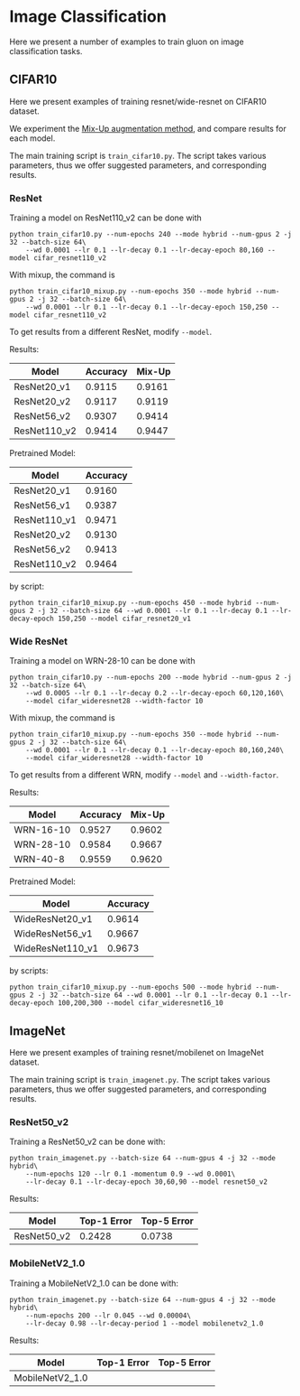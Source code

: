 # Image Classification

Here we present a number of examples to train gluon on image classification tasks.

## CIFAR10 

Here we present examples of training resnet/wide-resnet on CIFAR10 dataset.

We experiment the [Mix-Up augmentation method](https://arxiv.org/abs/1710.09412), and compare results for each model.

The main training script is `train_cifar10.py`. The script takes various parameters, thus we offer suggested parameters, and corresponding results.

### ResNet 

Training a model on ResNet110_v2 can be done with

```
python train_cifar10.py --num-epochs 240 --mode hybrid --num-gpus 2 -j 32 --batch-size 64\
    --wd 0.0001 --lr 0.1 --lr-decay 0.1 --lr-decay-epoch 80,160 --model cifar_resnet110_v2
```

With mixup, the command is

```
python train_cifar10_mixup.py --num-epochs 350 --mode hybrid --num-gpus 2 -j 32 --batch-size 64\
    --wd 0.0001 --lr 0.1 --lr-decay 0.1 --lr-decay-epoch 150,250 --model cifar_resnet110_v2
```

To get results from a different ResNet, modify `--model`.

Results:

| Model        | Accuracy | Mix-Up |
|--------------|----------|--------|
| ResNet20_v1  | 0.9115   | 0.9161 |
| ResNet20_v2  | 0.9117   | 0.9119 |
| ResNet56_v2  | 0.9307   | 0.9414 |
| ResNet110_v2 | 0.9414   | 0.9447 |

Pretrained Model:

| Model        | Accuracy |
|--------------|----------|
| ResNet20_v1  | 0.9160   |
| ResNet56_v1  | 0.9387   |
| ResNet110_v1 | 0.9471   |
| ResNet20_v2  | 0.9130   |
| ResNet56_v2  | 0.9413   |
| ResNet110_v2 | 0.9464   |

by script:

```
python train_cifar10_mixup.py --num-epochs 450 --mode hybrid --num-gpus 2 -j 32 --batch-size 64 --wd 0.0001 --lr 0.1 --lr-decay 0.1 --lr-decay-epoch 150,250 --model cifar_resnet20_v1
```

### Wide ResNet

Training a model on WRN-28-10 can be done with

```
python train_cifar10.py --num-epochs 200 --mode hybrid --num-gpus 2 -j 32 --batch-size 64\
    --wd 0.0005 --lr 0.1 --lr-decay 0.2 --lr-decay-epoch 60,120,160\
    --model cifar_wideresnet28 --width-factor 10
```

With mixup, the command is

```
python train_cifar10_mixup.py --num-epochs 350 --mode hybrid --num-gpus 2 -j 32 --batch-size 64\
    --wd 0.0001 --lr 0.1 --lr-decay 0.1 --lr-decay-epoch 80,160,240\
    --model cifar_wideresnet28 --width-factor 10
```

To get results from a different WRN, modify `--model` and `--width-factor`.

Results:

| Model        | Accuracy | Mix-Up |
|--------------|----------|--------|
| WRN-16-10    | 0.9527   | 0.9602 |
| WRN-28-10    | 0.9584   | 0.9667 |
| WRN-40-8     | 0.9559   | 0.9620 |

Pretrained Model:

| Model            | Accuracy |
|------------------|----------|
| WideResNet20_v1  | 0.9614   |
| WideResNet56_v1  | 0.9667   |
| WideResNet110_v1 | 0.9673   |

by scripts:

```
python train_cifar10_mixup.py --num-epochs 500 --mode hybrid --num-gpus 2 -j 32 --batch-size 64 --wd 0.0001 --lr 0.1 --lr-decay 0.1 --lr-decay-epoch 100,200,300 --model cifar_wideresnet16_10
```

## ImageNet

Here we present examples of training resnet/mobilenet on ImageNet dataset.

The main training script is `train_imagenet.py`. The script takes various parameters, thus we offer suggested parameters, and corresponding results.

### ResNet50_v2

Training a ResNet50_v2 can be done with:

```
python train_imagenet.py --batch-size 64 --num-gpus 4 -j 32 --mode hybrid\
    --num-epochs 120 --lr 0.1 -momentum 0.9 --wd 0.0001\
    --lr-decay 0.1 --lr-decay-epoch 30,60,90 --model resnet50_v2 
```

Results:

| Model        | Top-1 Error | Top-5 Error |
|--------------|-------------|-------------|
| ResNet50_v2  | 0.2428      | 0.0738      |

### MobileNetV2_1.0

Training a MobileNetV2_1.0 can be done with:

```
python train_imagenet.py --batch-size 64 --num-gpus 4 -j 32 --mode hybrid\
    --num-epochs 200 --lr 0.045 --wd 0.00004\
    --lr-decay 0.98 --lr-decay-period 1 --model mobilenetv2_1.0
```

Results:

| Model            | Top-1 Error | Top-5 Error |
|------------------|-------------|-------------|
| MobileNetV2_1.0  |             |             |

